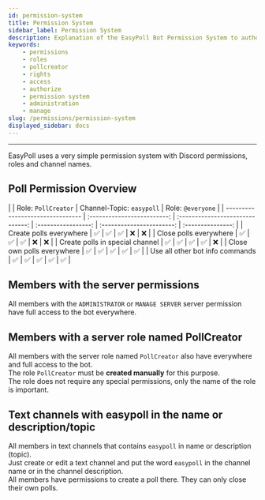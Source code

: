 ```yaml
---
id: permission-system
title: Permission System
sidebar_label: Permission System
description: Explanation of the EasyPoll Bot Permission System to authorize members
keywords:
    - permissions
    - roles
    - pollcreator
    - rights
    - access
    - authorize
    - permission system
    - administration
    - manage
slug: /permissions/permission-system
displayed_sidebar: docs
---
```


---

EasyPoll uses a very simple permission system with Discord permissions, roles and channel names.

## Poll Permission Overview
|                                   | Role: `PollCreator` | Channel-Topic: `easypoll` | Role: `@everyone` |
| -------------------------------- | :-------------------------: | :------------------------------: | :-----------------: | :-----------------------: | :---------------: |
| Create polls everywhere          | &#9989;                     | &#9989;                          | &#9989;             | &#10060;                  | &#10060;          |
| Close polls everywhere           | &#9989;                     | &#9989;                          | &#9989;             | &#10060;                  | &#10060;          |
| Create polls in special channel  | &#9989;                     | &#9989;                          | &#9989;             | &#9989;                   | &#10060;          |
| Close own polls everywhere       | &#9989;                     | &#9989;                          | &#9989;             | &#9989;                   | &#9989;           |
| Use all other bot info commands  | &#9989;                     | &#9989;                          | &#9989;             | &#9989;                   | &#9989;           |

## Members with the server permissions
All members with the `ADMINISTRATOR` or `MANAGE SERVER` server permission have full access to the bot everywhere.

## Members with a server role named **PollCreator**
All members with the server role named `PollCreator` also have everywhere and full access to the bot.  
The role `PollCreator` must be **created manually** for this purpose.  
The role does not require any special permissions, only the name of the role is important.

## Text channels with **easypoll** in the name or description/topic
All members in text channels that contains `easypoll` in name or description (topic).  
Just create or edit a text channel and put the word `easypoll` in the channel name or in the channel description.  
All members have permissions to create a poll there. They can only close their own polls.
